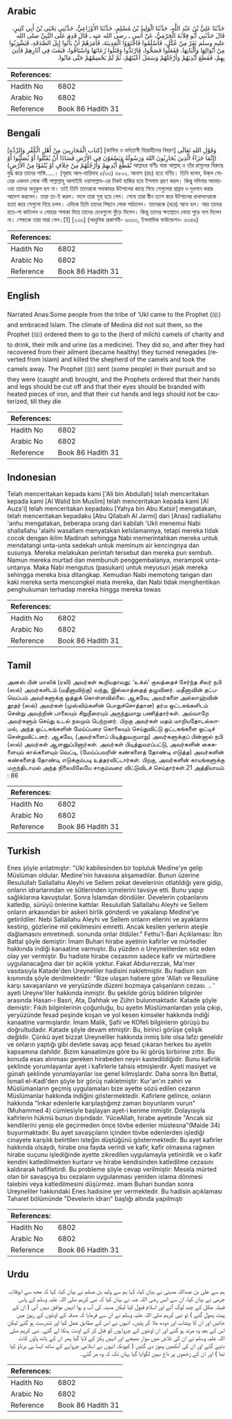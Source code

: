 ## Arabic


<div dir="rtl" lang="ar" style={{fontSize:'larger',backgroundColor:'#f8f9fa',padding:20}}>
حَدَّثَنَا عَلِيُّ بْنُ عَبْدِ اللَّهِ، حَدَّثَنَا الْوَلِيدُ بْنُ مُسْلِمٍ، حَدَّثَنَا الأَوْزَاعِيُّ، حَدَّثَنِي يَحْيَى بْنُ أَبِي كَثِيرٍ، قَالَ حَدَّثَنِي أَبُو قِلاَبَةَ الْجَرْمِيُّ، عَنْ أَنَسٍ ـ رضى الله عنه ـ قَالَ قَدِمَ عَلَى النَّبِيِّ صلى الله عليه وسلم نَفَرٌ مِنْ عُكْلٍ، فَأَسْلَمُوا فَاجْتَوَوُا الْمَدِينَةَ، فَأَمَرَهُمْ أَنْ يَأْتُوا إِبِلَ الصَّدَقَةِ، فَيَشْرَبُوا مِنْ أَبْوَالِهَا وَأَلْبَانِهَا، فَفَعَلُوا فَصَحُّوا، فَارْتَدُّوا وَقَتَلُوا رُعَاتَهَا وَاسْتَاقُوا، فَبَعَثَ فِي آثَارِهِمْ فَأُتِيَ بِهِمْ، فَقَطَعَ أَيْدِيَهُمْ وَأَرْجُلَهُمْ وَسَمَلَ أَعْيُنَهُمْ، ثُمَّ لَمْ يَحْسِمْهُمْ حَتَّى مَاتُوا‏.‏
</div>
<div style={{backgroundColor:'#f8f9fa',padding:20, marginBottom: 10}}><table> <thead> <tr> <th>References:</th> <th></th> </tr> </thead> <tbody><tr><td>Hadith No</td><td>6802</td></tr><tr><td>Arabic No</td><td>6802</td></tr><tr><td>Reference</td><td>Book 86 Hadith 31</td></tr></tbody></table></div>

## Bengali


<div dir="ltr" lang="bn" style={{fontSize:'larger',backgroundColor:'#f8f9fa',padding:20}}>
[كتاب الْمُحَارِبِينَ مِنْ أَهْلِ الْكُفْرِ وَالرِّدَّةِ] [কাফির ও ধর্মত্যাগী বিদ্রোহীদের বিবরণ] وَقَوْلِ اللهِ تَعَالَى (إِنَّمَا جَزَاءُ الَّذِينَ يُحَارِبُونَ اللهَ وَرَسُولَهُ وَيَسْعَوْنَ فِي الأَرْضِ فَسَادًا أَنْ يُقَتَّلُوا أَوْ يُصَلَّبُوا أَوْ تُقَطَّعَ أَيْدِيهِمْ وَأَرْجُلُهُمْ مِنْ خِلاَفٍ أَوْ يُنْفَوْا مِنْ الأَرْضٍِ) আল্লাহর বাণীঃ যারা আল্লাহ্ ও তাঁর রাসূলের বিরুদ্ধে যুদ্ধ করে তাদের শাস্তি.....। (সূরাহ আল-মায়িদাহ ৫/৩৩) ৬৮০২. আনাস (রাঃ) হতে বর্ণিত। তিনি বলেন, উক্‌ল গোত্রের একদল লোক নবী সাল্লাল্লাহু আলাইহি ওয়াসাল্লাম-এর নিকট হাজির হয়ে ইসলাম গ্রহণ করল। কিন্তু মদিনার আবহাওয়া তাদের অনুকূল হল না। তাই তিনি তাদেরকে সদাকাহর উটপালের কাছে গিয়ে সেগুলোর প্রস্রাব ও দুধপান করার আদেশ করলেন। তারা তা-ই করল। ফলে তারা সুস্থ হয়ে গেল। শেষে তারা দ্বীন ত্যাগ করে উটপালের রাখালদেরকে হত্যা করে সেগুলো নিয়ে চলল। এদিকে তিনি তাদের পিছনে লোক পাঠালেন। তাদেরকে (ধরে) আনা হল। আর তাদের হাত-পা কাটলেন ও লোহার শলাকা দিয়ে তাদের চোখগুলো ফুঁড়ে দিলেন। কিন্তু তাদের ক্ষতস্থানে লোহা পুড়ে দাগ দিলেন না। শেষতক তারা মারা গেল।[1] [২৩৩] (আধুনিক প্রকাশনী- ৬৩৩৩, ইসলামিক ফাউন্ডেশন- ৬৩৪৬)
</div>
<div style={{backgroundColor:'#f8f9fa',padding:20, marginBottom: 10}}><table> <thead> <tr> <th>References:</th> <th></th> </tr> </thead> <tbody><tr><td>Hadith No</td><td>6802</td></tr><tr><td>Arabic No</td><td>6802</td></tr><tr><td>Reference</td><td>Book 86 Hadith 31</td></tr></tbody></table></div>

## English


<div dir="ltr" lang="en" style={{fontSize:'larger',backgroundColor:'#f8f9fa',padding:20}}>
Narrated Anas:Some people from the tribe of 'Ukl came to the Prophet (ﷺ) and embraced Islam. The climate of Medina did not suit them, so the Prophet (ﷺ) ordered them to go to the (herd of milch) camels of charity and to drink, their milk and urine (as a medicine). They did so, and after they had recovered from their ailment (became healthy) they turned renegades (reverted from Islam) and killed the shepherd of the camels and took the camels away. The Prophet (ﷺ) sent (some people) in their pursuit and so they were (caught and) brought, and the Prophets ordered that their hands and legs should be cut off and that their eyes should be branded with heated pieces of iron, and that their cut hands and legs should not be cauterized, till they die
</div>
<div style={{backgroundColor:'#f8f9fa',padding:20, marginBottom: 10}}><table> <thead> <tr> <th>References:</th> <th></th> </tr> </thead> <tbody><tr><td>Hadith No</td><td>6802</td></tr><tr><td>Arabic No</td><td>6802</td></tr><tr><td>Reference</td><td>Book 86 Hadith 31</td></tr></tbody></table></div>

## Indonesian


<div dir="ltr" lang="id" style={{fontSize:'larger',backgroundColor:'#f8f9fa',padding:20}}>
Telah menceritakan kepada kami ['Ali bin Abdullah] telah menceritakan kepada kami [Al Walid bin Muslim] telah menceritakan kepada kami [Al Auza'i] telah menceritakan kepadaku [Yahya bin Abu Katsir] mengatakan, telah menceritakan kepadaku [Abu Qilabah Al Jarmi] dari [Anas] radliallahu 'anhu mengatakan, beberapa orang dari kabilah 'Ukli menemui Nabi shallallahu 'alaihi wasallam menyatakan keIslamannya, tetapi mereka tidak cocok dengan iklim Madinah sehingga Nabi memerintahkan mereka untuk mendatangi unta-unta sedekah untuk meminum air kencingnya dan susunya. Mereka melakukan perintah tersebut dan mereka pun sembuh. Namun mereka murtad dan membunuh penggembalanya, merampok unta-untanya. Maka Nabi mengutus (pasukan) untuk meyusuri jejak mereka sehingga mereka bisa ditangkap. Kemudian Nabi memotong tangan dan kaki mereka serta mencongkel mata mereka, dan Nabi tidak menghentikan penghukuman terhadap mereka hingga mereka tewas
</div>
<div style={{backgroundColor:'#f8f9fa',padding:20, marginBottom: 10}}><table> <thead> <tr> <th>References:</th> <th></th> </tr> </thead> <tbody><tr><td>Hadith No</td><td>6802</td></tr><tr><td>Arabic No</td><td>6802</td></tr><tr><td>Reference</td><td>Book 86 Hadith 31</td></tr></tbody></table></div>

## Tamil


<div dir="ltr" lang="ta" style={{fontSize:'larger',backgroundColor:'#f8f9fa',padding:20}}>
அனஸ் பின் மாலிக் (ரலி) அவர்கள் கூறியதாவது: ‘உக்ல்’ குலத்தைச் சேர்ந்த சிலர் நபி (ஸல்) அவர்களிடம் (மதீனாவிற்கு) வந்து, இஸ்லாத்தைத் தழுவினர். மதீனாவின் தட்பவெப்பம் அவர்களுக்கு ஒத்துக் கொள்ளவில்லை. ஆகவே, அவர்களை அல்லாஹ்வின் தூதர் (ஸல்) அவர்கள் (முஸ்லிம்களின் பொதுச்சொத்தான) தர்ம ஒட்டகங்களிடம் சென்று அவற்றின் பாலையும் சிறுநீரையும் அருந்துமாறு பணித்தார்கள். அவ்வாறே அவர்களும் செய்து உடல் நலமும் பெற்றனர். பிறகு அவர்கள் மதம் மாறியதோடல்லாமல், அந்த ஒட்டகங்களின் மேய்ப்பரை கொலையும் செய்துவிட்டு ஒட்டகங்களை ஓட்டிச் சென்றுவிட்டனர். ஆகவே, (அவர்களைப் பிடித்துவருமாறு) அவர்களுக்குப் பின்னால் நபி (ஸல்) அவர்கள் ஆளனுப்பினார்கள். அவர்கள் பிடித்துவரப்பட்டு, அவர்களின் கைகளையும் கால்களையும் வெட்டி, (மேய்ப்பவரின் கண்களைத் தோண்டி எடுத்த) அவர்களின் கண்களைத் தோண்டி எடுக்கும்படி உத்தரவிட்டார்கள். பிறகு, அவர்களின் காயங்களுக்கு மருந்திடாமல் அந்த நிலையிலேயே சாகும்வரை விட்டுவிடச் செய்தார்கள்.21 அத்தியாயம் : 86
</div>
<div style={{backgroundColor:'#f8f9fa',padding:20, marginBottom: 10}}><table> <thead> <tr> <th>References:</th> <th></th> </tr> </thead> <tbody><tr><td>Hadith No</td><td>6802</td></tr><tr><td>Arabic No</td><td>6802</td></tr><tr><td>Reference</td><td>Book 86 Hadith 31</td></tr></tbody></table></div>

## Turkish


<div dir="ltr" lang="tr" style={{fontSize:'larger',backgroundColor:'#f8f9fa',padding:20}}>
Enes şöyle anlatmıştır: "Ukl kabilesinden bir topluluk Medine'ye gelip Müslüman oldular. Medine'nin havasına alışamadılar. Bunun üzerine Resulullah Sallallahu Aleyhi ve Sellem zekat develerinin otlatıldığı yere gidip, onların idrarlarından ve sütlerinden içmelerini tavsiye etti. Bunu yapıp sağlıklarına kavuştular. Sonra İslamdan döndüler. Develerin çobanlarını katledip, sürüyü önlerine kattılar. Resulullah Sallallahu Aleyhi ve Sellem onların arkasından bir askeri birlik gönderdi ve yakalanıp Medine'ye getirildiler. Nebi Sallallahu Aleyhi ve Sellem onların ellerini ve ayaklarını kestirip, gözlerine mil çekilmesini emretti. Ancak kesilen yerlerin ateşle dağlamasını emretmedi. sonunda onlar öldüler." Fethu'l-Bari Açıklaması: İbn Battal şöyle demiştir: İmam Buhari hirabe ayetinin kafirler ve mürtedler hakkında indiği kanaatine varmıştır. Bu yüzden o Ureynelilerden söz eden olay yer vermiştir. Bu hadiste hirabe cezasının sadece kafir ve mürtediere uygulanacağına dair bir açıklık yoktur. Fakat Abdurrezzak, Ma'mer vasıtasıyla Katade'den Ureyneliler hadisini nakletmiştir. Bu hadisin son kısmında şöyle denilmektedir: "Bize ulaşan habere göre 'Allah ve Resulüne karşı savaşanların ve yeryüzünde düzeni bozmaya çalışanların cezası. .. ' ayeti Ureyne'liler hakkında inmiştir. Bu şekilde görüş bildiren bilginler arasında Hasan-ı Basri, Ata, Dahhak ve Zühri bulunmaktadır. Katade şöyle demiştir: Fıkıh bilginlerinin çoğunluğu, bu ayetin Müslümanlardan yola çıkıp, yeryüzünde fesad peşinde koşan ve yol kesen kimseler hakkında indiği kanaatine varmışlardır. İmam Malik, Şafii ve KOfeli bilginIerin görüşü bu doğrultudadır. Katade şöyle devam etmiştir: Bu, birinci görüşe çelişik değildir. Çünkü ayet bizzat Ureyneliler hakkında inmiş bile olsa lafzı geneldir ve onların yaptığı gibi devlete savaş açıp fesad çıkaran herkes bu ayetin kapsamına dahildir. Bizim kanaatimize göre bu iki görüş birbirine zıttır. Bu konuda esas alınması gereken hirabeden neyin kastedildiğidir. Bunu kafirlik şeklinde yorumlayanlar ayet i kafirlerle tahsis etmişlerdir. Ayeti masiyet ve günah şeklinde yorumlayanlar ise genel kılmışlardır. Daha sonra İbn Battal, İsmail el-Kadl'den şöyle bir görüş nakletmiştir: Kur'an'ın zahiri ve Müslümanların geçmiş uygulamaları bize ayette sözü edilen cezanın Müslümanlar hakkında indiğini göstermektedir. Kafirlere gelince, onların hakkında "İnkar edenlerle karşılaştığımz zaman boyunlanm vurun"(Muhammed 4) cümlesiyle başlayan ayet-i kerime inmiştir. Dolayısıyla kafirlerin hükmü bunun dışındadır. YüceAllah, hirabe ayetinde "Ancak siz kendilerini yenip ele geçirmeden önce tövbe edenler müstesna"(Maide 34) buyurmaktadır. Bu ayet savaşçıların içinden tövbe edenlerden işlediği cinayete karşılık belirtilen isteğin düştüğünü göstermektedir. Bu ayet kafirler hakkında olsaydı, hirabe ona fayda verirdi ve kafir, kafir olmasına rağmen hirabe suçunu işlediğinde ayette zikredilen uygulamayla yetinirdik ve o kafir kendini katledilmekten kurtarır ve hirabe kendisinden katledilme cezasını kaldırarak hafifletirdi. Bu probleme şöyle cevap verilmiştir: Mesela mürted olan bir savaşçıya bu cezaların uygulanması yeniden islama dönmesi talebini veya katledilmesini düşürmez. imam Buhari bundan sonra Ureyneliler hakkındaki Enes hadisine yer vermektedir. Bu hadisin açıklaması Taharet bölümünde "Develerin idrarı" başlığı altında yapılmıştı
</div>
<div style={{backgroundColor:'#f8f9fa',padding:20, marginBottom: 10}}><table> <thead> <tr> <th>References:</th> <th></th> </tr> </thead> <tbody><tr><td>Hadith No</td><td>6802</td></tr><tr><td>Arabic No</td><td>6802</td></tr><tr><td>Reference</td><td>Book 86 Hadith 31</td></tr></tbody></table></div>

## Urdu


<div dir="rtl" lang="ur" style={{fontSize:'larger',backgroundColor:'#f8f9fa',padding:20}}>
ہم سے علی بن عبداللہ مدینی نے بیان کیا، کہا ہم سے ولید بن مسلم نے بیان کیا، کہا کہ مجھ سے ابوقلابہ جرمی نے بیان کیا، ان سے انس رضی اللہ عنہ نے بیان کیا کہ نبی کریم صلی اللہ علیہ وسلم کے پاس قبیلہ عکل کے چند لوگ آئے اور اسلام قبول کیا لیکن مدینہ کی آب و ہوا انہیں موافق نہیں آئی ( ان کے پیٹ پھول گئے ) تو نبی کریم صلی اللہ علیہ وسلم نے ان سے فرمایا کہ صدقہ کے اونٹوں کے ریوڑ میں جائیں اور ان کا پیشاب اور دودھ ملا کر پئیں۔ انہوں نے اس کے مطابق عمل کیا اور تندرست ہو گئے لیکن اس کے بعد وہ مرتد ہو گئے اور ان اونٹوں کے چرواہوں کو قتل کر کے اونٹ ہنکا لے گئے۔ نبی کریم صلی اللہ علیہ وسلم نے ان کی تلاش میں سوار بھیجے اور انہیں پکڑ کے لایا گیا پھر ان کے ہاتھ پاؤں کاٹ دئیے گئے اور ان کی آنکھیں پھوڑ دی گئیں ( کیونکہ انہوں نے اسلامی چرواہے کے ساتھ ایسا ہی برتاؤ کیا تھا ) اور ان کے زخموں پر داغ نہیں لگوایا گیا یہاں تک کہ وہ مر گئے۔
</div>
<div style={{backgroundColor:'#f8f9fa',padding:20, marginBottom: 10}}><table> <thead> <tr> <th>References:</th> <th></th> </tr> </thead> <tbody><tr><td>Hadith No</td><td>6802</td></tr><tr><td>Arabic No</td><td>6802</td></tr><tr><td>Reference</td><td>Book 86 Hadith 31</td></tr></tbody></table></div>